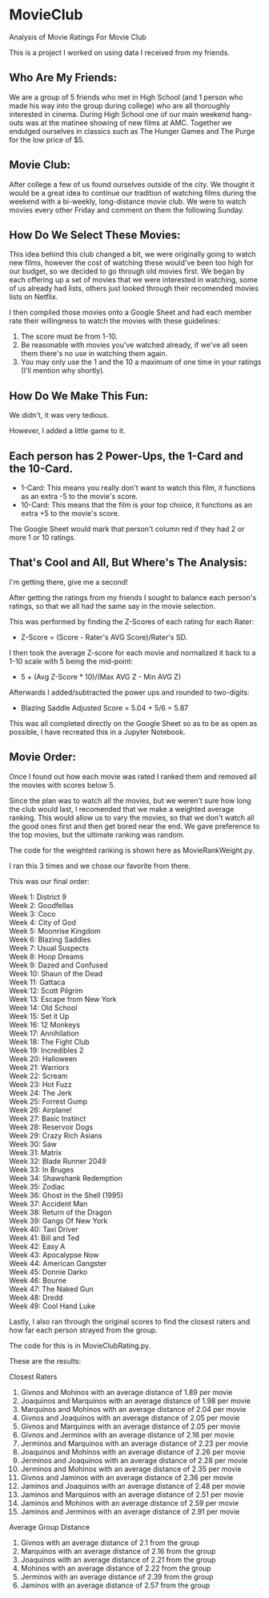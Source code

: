 # MovieClub
Analysis of Movie Ratings For Movie Club

This is a project I worked on using data I received from my friends.

## Who Are My Friends:

We are a group of 5 friends who met in High School (and 1 person who made his way into the group during college) who are all thoroughly interested in cinema. During High School one of our main weekend hang-outs was at the matinee showing of new films at AMC. Together we endulged ourselves in classics such as The Hunger Games and The Purge for the low price of $5. 


## Movie Club:

After college a few of us found ourselves outside of the city. We thought it would be a great idea to continue our tradition of watching films during the weekend with a bi-weekly, long-distance movie club. We were to watch movies every other Friday and comment on them the following Sunday. 


## How Do We Select These Movies:

This idea behind this club changed a bit, we were originally going to watch new films, however the cost of watching these would've been too high for our budget, so we decided to go through old movies first. We began by each offering up a set of movies that we were interested in watching, some of us already had lists, others just looked through their recomended movies lists on Netflix.

I then compiled those movies onto a Google Sheet and had each member rate their willingness to watch the movies with these guidelines:

  1. The score must be from 1-10.
  2. Be reasonable with movies you've watched already, if we've all seen them there's no use in watching them again.
  3. You may only use the 1 and the 10 a maximum of one time in your ratings (I'll mention why shortly).


## How Do We Make This Fun:

We didn't, it was very tedious. 

However, I added a little game to it.

## Each person has 2 Power-Ups, the 1-Card and the 10-Card.

  - 1-Card: This means you really don't want to watch this film, it functions as an extra -5 to the movie's score.  
  - 10-Card: This means that the film is your top choice, it functions as an extra +5 to the movie's score.  

The Google Sheet would mark that person't column red if they had 2 or more 1 or 10 ratings.


## That's Cool and All, But Where's The Analysis:

I'm getting there, give me a second!

After getting the ratings from my friends I sought to balance each person's ratings, so that we all had the same say in the movie selection. 

This was performed by finding the Z-Scores of each rating for each Rater:
  - Z-Score = (Score - Rater's AVG Score)/Rater's SD.   

I then took the average Z-score for each movie and normalized it back to a 1-10 scale with 5 being the mid-point:
  - 5 + (Avg Z-Score * 10)/(Max AVG Z - Min AVG Z)    
  
Afterwards I added/subtracted the power ups and rounded to two-digits:
  - Blazing Saddle Adjusted Score = 5.04 + 5/6 = 5.87   

This was all completed directly on the Google Sheet so as to be as open as possible, I have recreated this in a Jupyter Notebook.


## Movie Order:

Once I found out how each movie was rated I ranked them and removed all the movies with scores below 5.

Since the plan was to watch all the movies, but we weren't sure how long the club would last, I recomended that we make a weighted average ranking. This would allow us to vary the movies, so that we don't watch all the good ones first and then get bored near the end. We gave preference to the top movies, but the ultimate ranking was random.

The code for the weighted ranking is shown here as MovieRankWeight.py.

I ran this 3 times and we chose our favorite from there.

This was our final order:

  Week 1: District 9  
  Week 2: Goodfellas  
  Week 3: Coco  
  Week 4: City of God  
  Week 5: Moonrise Kingdom  
  Week 6: Blazing Saddles  
  Week 7: Usual Suspects  
  Week 8: Hoop Dreams  
  Week 9: Dazed and Confused  
  Week 10: Shaun of the Dead  
  Week 11: Gattaca  
  Week 12: Scott Pilgrim  
  Week 13: Escape from New York  
  Week 14: Old School  
  Week 15: Set it Up  
  Week 16: 12 Monkeys  
  Week 17: Annihilation  
  Week 18: The Fight Club  
  Week 19: Incredibles 2  
  Week 20: Halloween  
  Week 21: Warriors  
  Week 22: Scream  
  Week 23: Hot Fuzz  
  Week 24: The Jerk  
  Week 25: Forrest Gump  
  Week 26: Airplane!  
  Week 27: Basic Instinct  
  Week 28: Reservoir Dogs  
  Week 29: Crazy Rich Asians  
  Week 30: Saw  
  Week 31: Matrix  
  Week 32: Blade Runner 2049  
  Week 33: In Bruges  
  Week 34: Shawshank Redemption  
  Week 35: Zodiac  
  Week 36: Ghost in the Shell (1995)  
  Week 37: Accident Man  
  Week 38: Return of the Dragon  
  Week 39: Gangs Of New York  
  Week 40: Taxi Driver  
  Week 41: Bill and Ted  
  Week 42: Easy A  
  Week 43: Apocalypse Now  
  Week 44: American Gangster  
  Week 45: Donnie Darko  
  Week 46: Bourne  
  Week 47: The Naked Gun  
  Week 48: Dredd  
  Week 49: Cool Hand Luke  

Lastly, I also ran through the original scores to find the closest raters and how far each person strayed from the group.

The code for this is in MovieClubRating.py.

These are the results:

Closest Raters 

  1. Givnos and Mohinos with an average distance of 1.89 per movie
  2. Joaquinos and Marquinos with an average distance of 1.98 per movie
  3. Marquinos and Mohinos with an average distance of 2.04 per movie
  4. Givnos and Joaquinos with an average distance of 2.05 per movie
  5. Givnos and Marquinos with an average distance of 2.05 per movie
  6. Givnos and Jerminos with an average distance of 2.16 per movie
  7. Jerminos and Marquinos with an average distance of 2.23 per movie
  8. Joaquinos and Mohinos with an average distance of 2.26 per movie
  9. Jerminos and Joaquinos with an average distance of 2.28 per movie
  10. Jerminos and Mohinos with an average distance of 2.35 per movie
  11. Givnos and Jaminos with an average distance of 2.36 per movie
  12. Jaminos and Joaquinos with an average distance of 2.48 per movie
  13. Jaminos and Marquinos with an average distance of 2.51 per movie
  14. Jaminos and Mohinos with an average distance of 2.59 per movie
  15. Jaminos and Jerminos with an average distance of 2.91 per movie

 Average Group Distance 

  1. Givnos with an average distance of 2.1 from the group
  2. Marquinos with an average distance of 2.16 from the group
  3. Joaquinos with an average distance of 2.21 from the group
  4. Mohinos with an average distance of 2.22 from the group
  5. Jerminos with an average distance of 2.39 from the group
  6. Jaminos with an average distance of 2.57 from the group
